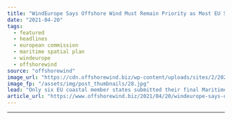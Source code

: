 ```yaml
---
title: "WindEurope Says Offshore Wind Must Remain Priority as Most EU States Failed to Meet MSP Deadline"
date: "2021-04-20"
tags: 
  - featured
  - headlines
  - european commission
  - maritime spatial plan
  - windeurope
  - offshorewind
source: "offshorewind"
image_url: "https://cdn.offshorewind.biz/wp-content/uploads/sites/2/2021/04/20094503/Orsted_illustration4.jpg"
image_fp: "/assets/img/post_thumbnails/28.jpg"
lead: "Only six EU coastal member states submitted their final Maritime Spatial Plans (MSPs) by"
article_url: "https://www.offshorewind.biz/2021/04/20/windeurope-says-offshore-wind-must-remain-priority-as-most-eu-states-failed-to-meet-msp-deadline/"
---
```


---
